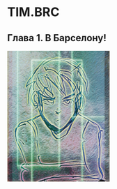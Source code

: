 # TIM.BRC
## Глава 1. В Барселону!

<img src="./Images/tim-01.jpg" alt="Тим, набросок" style="height: 300px;"/>
